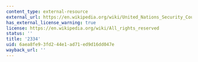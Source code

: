 ```yaml
---
content_type: external-resource
external_url: https://en.wikipedia.org/wiki/United_Nations_Security_Council_Resolution_2334
has_external_license_warning: true
license: https://en.wikipedia.org/wiki/All_rights_reserved
status: ''
title: '2334'
uid: 6aea8fe9-3fd2-44e1-ad71-ed9d16dd047e
wayback_url: ''
---
```


